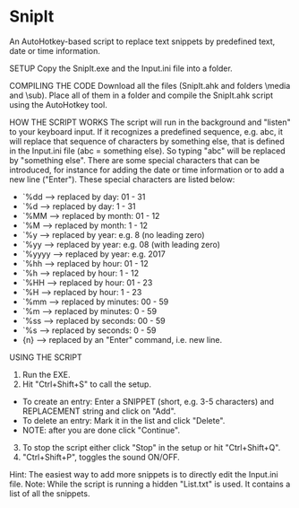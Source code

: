 # SnipIt
An AutoHotkey-based script to replace text snippets by predefined text, date or time information.

SETUP
Copy the SnipIt.exe and the Input.ini file into a folder.

COMPILING THE CODE
Download all the files (SnipIt.ahk and folders \media and \sub). Place all of them in a folder and compile the SnipIt.ahk script using the AutoHotkey tool.

HOW THE SCRIPT WORKS
The script will run in the background and "listen" to your keyboard input. If it recognizes a predefined sequence, e.g. abc, it will replace that sequence of characters by something else, that is defined in the Input.ini file (abc = something else). So typing "abc" will be replaced by "something else". There are some special characters that can be introduced, for instance for adding the date or time information or to add a new line ("Enter"). These special characters are listed below:
- \`%dd --> replaced by day: 01 - 31
- \`%d --> replaced by day: 1 - 31
- \`%MM --> replaced by month: 01 - 12
- \`%M --> replaced by month: 1 - 12
- \`%y --> replaced by year: e.g. 8 (no leading zero)
- \`%yy --> replaced by year: e.g. 08 (with leading zero)
- \`%yyyy --> replaced by year: e.g. 2017
- \`%hh --> replaced by hour: 01 - 12
- \`%h --> replaced by hour: 1 - 12
- \`%HH --> replaced by hour: 01 - 23
- \`%H --> replaced by hour: 1 - 23
- \`%mm --> replaced by minutes: 00 - 59
- \`%m --> replaced by minutes: 0 - 59
- \`%ss --> replaced by seconds: 00 - 59
- \`%s --> replaced by seconds: 0 - 59
- {n} --> replaced by an "Enter" command, i.e. new line.

USING THE SCRIPT
1) Run the EXE.
2) Hit "Ctrl+Shift+S" to call the setup.
- To create an entry: Enter a SNIPPET (short, e.g. 3-5 characters) and REPLACEMENT string and click on "Add".
- To delete an entry: Mark it in the list and click "Delete".
- NOTE: after you are done click "Continue". 
3) To stop the script either click "Stop" in the setup or hit "Ctrl+Shift+Q".
4) "Ctrl+Shift+P", toggles the sound ON/OFF.

Hint: The easiest way to add more snippets is to directly edit the Input.ini file.
Note: While the script is running a hidden "List.txt" is used. It contains a list of all the snippets.

